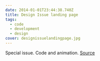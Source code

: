 ```yaml
---
date: 2014-01-01T23:44:38.740Z
title: Design Issue landing page
tags:
  - code
  - development
  - design
cover: designissuelandingpage.jpg
---
```

Special issue. Code and animation. [Source](https://www.bloomberg.com/businessweek/design-issue-2014/)